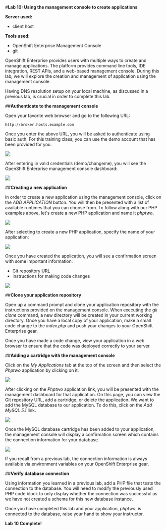 #**Lab 10: Using the management console to create applications**


**Server used:**

* client host

**Tools used:**

* OpenShift Enterprise Management Console
* git

OpenShift Enterprise provides users with multiple ways to create and manage applications.  The platform provides command line tools, IDE integration, REST APIs, and a web-based management console.  During this lab, we will explore the creation and management of application using the management console.

Having DNS resolution setup on your local machine, as discussed in a previous lab, is crucial in order to complete this lab.

##**Authenticate to the management console**

Open your favorite web browser and go to the following URL:

    http://broker.hosts.example.com

Once you enter the above URL, you will be asked to authenticate using basic auth.  For this training class, you can use the demo account that has been provided for you.

![](http://training.runcloudrun.com/images/consoleAuth.png)

After entering in valid credentials (demo/changeme), you will see the OpenShift Enterprise management console dashboard:

![](http://training.runcloudrun.com/ose2/webconsole.png)

##**Creating a new application**

In order to create a new application using the management console, click on the *ADD APPLICATION* button.  You will then be presented with a list of available runtimes that you can choose from.  To follow along with our PHP examples above, let's create a new PHP application and name it *phptwo*.

![](http://training.runcloudrun.com/ose2/php2.png)

After selecting to create a new PHP application, specify the name of your application:


![](http://training.runcloudrun.com/ose2/php2.1.png)

Once you have created the application, you will see a confirmation screen with some important information:

* Git repository URL
* Instructions for making code changes

![](http://training.runcloudrun.com/ose2/php2.2.png)


##**Clone your application repository**

Open up a command prompt and clone your application repository with the instructions provided on the management console.  When executing the *git clone* command, a new directory will be created in your current working directory.  Once you have a local copy of your application, make a small code change to the *index.php* and push your changes to your OpenShift Enterprise gear.

Once you have made a code change, view your application in a web browser to ensure that the code was deployed correctly to your server.

##**Adding a cartridge with the management console**

Click on the *My Applications* tab at the top of the screen and then select the *Phptwo* application by clicking on it.

![](http://training.runcloudrun.com/ose2/php2.3.png)

After clicking on the *Phptwo* application link, you will be presented with the management dashboard for that application.  On this page, you can view the Git repository URL, add a cartridge, or delete the application.  We want to add the MySQL database to our application.  To do this, click on the *Add MySQL 5.1* link.

![](http://training.runcloudrun.com/ose2/php2.4.png)

Once the MySQL database cartridge has been added to your application, the management console will display a confirmation screen which contains the connection information for your database.

![](http://training.runcloudrun.com/ose2/php2.6.png)

If you recall from a previous lab, the connection information is always available via environment variables on your OpenShift Enterprise gear.

##**Verify database connection**

Using information you learned in a previous lab, add a PHP file that tests the connection to the database.  You will need to modify the previously used PHP code block to only display whether the connection was successful as we have not created a schema for this new database instance.

Once you have completed this lab and your application, *phptwo*, is connected to the database, raise your hand to show your instructor.


**Lab 10 Complete!**
<!--BREAK-->
